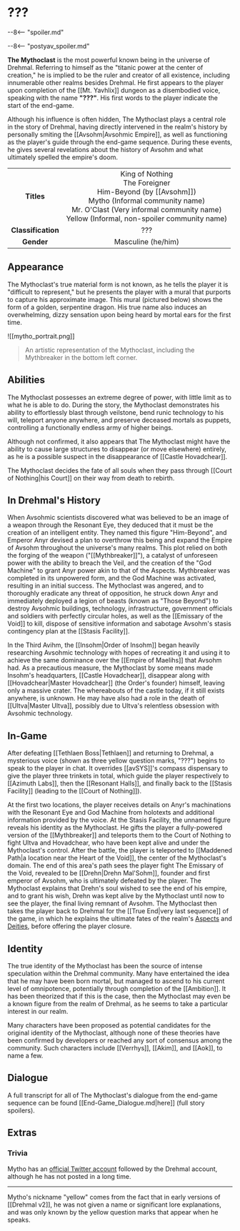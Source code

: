 # ???

--8<-- "spoiler.md"

--8<-- "postyav_spoiler.md"

**The Mythoclast**  is the most powerful known being in the universe of Drehmal. Referring to himself as the "titanic power at the center of creation," he is implied to be the ruler and creator of all existence, including innumerable other realms besides Drehmal. He first appears to the player upon completion of the [[Mt. Yavhlix]] dungeon as a disembodied voice, speaking with the name **"???"**. His first words to the player indicate the start of the end-game.

Although his influence is often hidden, The Mythoclast plays a central role in the story of Drehmal, having directly intervened in the realm's history by personally smiting the [[Avsohm|Avsohmic Empire]], as well as functioning as the player's guide through the end-game sequence. During these events, he gives several revelations about the history of Avsohm and what ultimately spelled the empire's doom.

|  |  |
|:----------:|:----------------------:|
| **Titles** | King of Nothing <br> The Foreigner <br> Him-Beyond (by [[Avsohm]]) <br> Mytho (Informal community name) <br> Mr. O'Clast (Very informal community name) <br> Yellow (Informal, non-spoiler community name) |
| **Classification** | ??? |
| **Gender** | Masculine (he/him) |

## Appearance

The Mythoclast's true material form is not known, as he tells the player it is "difficult to represent," but he presents the player with a mural that purports to capture his approximate image. This mural (pictured below) shows the form of a golden, serpentine dragon. His true name also induces an overwhelming, dizzy sensation upon being heard by mortal ears for the first time. 

![[mytho_portrait.png]]
> An artistic representation of the Mythoclast, including the Mythbreaker in the bottom left corner.

## Abilities

The Mythoclast possesses an extreme degree of power, with little limit as to what he is able to do. During the story, the Mythoclast demonstrates his ability to effortlessly blast through veilstone, bend runic technology to his will, teleport anyone anywhere, and preserve deceased mortals as puppets, controlling a functionally endless army of higher beings. 

Although not confirmed, it also appears that The Mythoclast might have the ability to cause large structures to disappear (or move elsewhere) entirely, as he is a possible suspect in the disappearance of [[Castle Hovadchear]].

The Mythoclast decides the fate of all souls when they pass through [[Court of Nothing|his Court]] on their way from death to rebirth.

## In Drehmal's History

When Avsohmic scientists discovered what was believed to be an image of a weapon through the Resonant Eye, they deduced that it must be the creation of an intelligent entity. They named this figure "Him-Beyond", and Emperor Anyr devised a plan to overthrow this being and expand the Empire of Avsohm throughout the universe's many realms. This plot relied on both the forging of the weapon ("[[Mythbreaker]]"), a catalyst of unforeseen power with the ability to breach the Veil, and the creation of the "God Machine" to grant Anyr power akin to that of the Aspects. Mythbreaker was completed in its unpowered form, and the God Machine was activated, resulting in an initial success. The Mythoclast was angered, and to thoroughly eradicate any threat of opposition, he struck down Anyr and immediately deployed a legion of beasts (known as "Those Beyond") to destroy Avsohmic buildings, technology, infrastructure, government officials and soldiers with perfectly circular holes, as well as the [[Emissary of the Void]] to kill, dispose of sensitive information and sabotage Avsohm's stasis contingency plan at the [[Stasis Facility]].

In the Third Avihm, the [[Insohm|Order of Insohm]] began heavily researching Avsohmic technology with hopes of recreating it and using it to achieve the same dominance over the [[Empire of Maelihs]] that Avsohm had. As a precautious measure, the Mythoclast by some means made Insohm's headquarters, [[Castle Hovadchear]], disappear along with [[Hovadchear|Master Hovadchear]] (the Order's founder) himself, leaving only a massive crater. The whereabouts of the castle today, if it still exists anywhere, is unknown. He may have also had a role in the death of [[Ultva|Master Ultva]], possibly due to Ultva's relentless obsession with Avsohmic technology.

## In-Game

After defeating [[Tethlaen Boss|Tethlaen]] and returning to Drehmal, a mysterious voice (shown as three yellow question marks, "???") begins to speak to the player in chat. It overrides [[avSYS]]'s compass dispensary to give the player three trinkets in total, which guide the player respectively to [[Azimuth Labs]], then the [[Resonant Halls]], and finally back to the [[Stasis Facility]] (leading to the [[Court of Nothing]]). 

At the first two locations, the player receives details on Anyr's machinations with the Resonant Eye and God Machine from holotexts and additional information provided by the voice. At the Stasis Facility, the unnamed figure reveals his identity as the Mythoclast. He gifts the player a fully-powered version of the [[Mythbreaker]] and teleports them to the Court of Nothing to fight Ultva and Hovadchear, who have been kept alive and under the Mythoclast's control. After the battle, the player is teleported to [[Maddened Path|a location near the Heart of the Void]], the center of the Mythoclast's domain. The end of this area's path sees the player fight The Emissary of the Void, revealed to be [[Drehn|Drehn Mal'Sohm]], founder and first emperor of Avsohm, who is ultimately defeated by the player. The Mythoclast explains that Drehn's soul wished to see the end of his empire, and to grant his wish, Drehn was kept alive by the Mythoclast until now to see the player, the final living remnant of Avsohm. The Mythoclast then takes the player back to Drehmal for the [[True End|very last sequence]] of the game, in which he explains the ultimate fates of the realm's [Aspects](/Lore/Higher_Beings/Aspects/) and [Deities](/Lore/Higher_Beings/Deities/), before offering the player closure.

## Identity

The true identity of the Mythoclast has been the source of intense speculation within the Drehmal community. Many have entertained the idea that he may have been born mortal, but managed to ascend to his current level of omnipotence, potentially through completion of the [[Ambition]]. It has been theorized that if this is the case, then the Mythoclast may even be a known figure from the realm of Drehmal, as he seems to take a particular interest in our realm.

Many characters have been proposed as potential candidates for the original identity of the Mythoclast, although none of these theories have been confirmed by developers or reached any sort of consensus among the community. Such characters include [[Verrhys]], [[Akim]], and [[Aok]], to name a few.

## Dialogue 

A full transcript for all of The Mythoclast's dialogue from the end-game sequence can be found [[End-Game_Dialogue.md|here]] (full story spoilers).

## Extras

### Trivia

Mytho has an [official Twitter account](https://x.com/mr_o_clast) followed by the Drehmal account, although he has not posted in a long time.

***

Mytho's nickname "yellow" comes from the fact that in early versions of [[Drehmal v2]], he was not given a name or significant lore explanations, and was only known by the yellow question marks that appear when he speaks.
